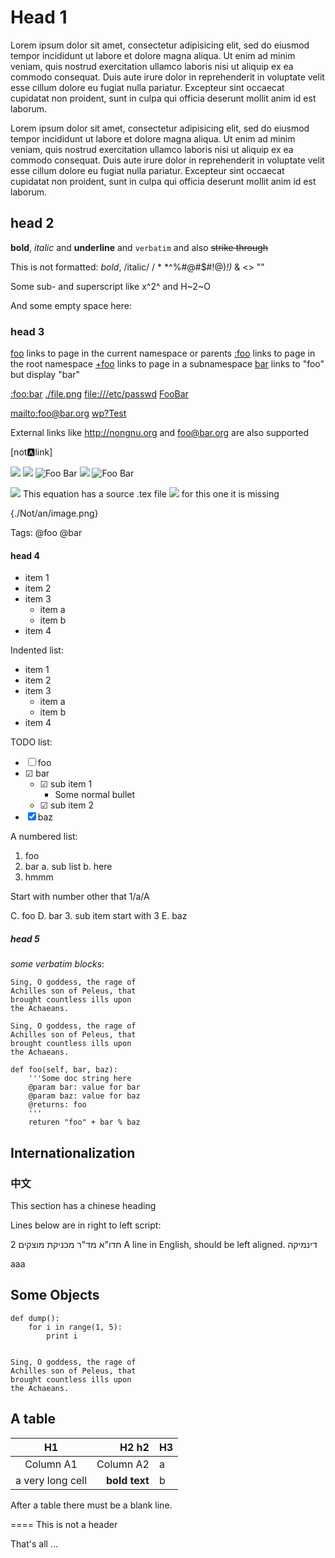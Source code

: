 Head 1
======
Lorem ipsum dolor sit amet, consectetur adipisicing elit, sed do
eiusmod tempor incididunt ut labore et dolore magna aliqua. Ut enim
ad minim veniam, quis nostrud exercitation ullamco laboris nisi ut
aliquip ex ea commodo consequat. Duis aute irure dolor in
reprehenderit in voluptate velit esse cillum dolore eu fugiat
nulla pariatur.  Excepteur sint occaecat cupidatat non proident,
sunt in culpa qui officia deserunt mollit anim id est laborum.

Lorem ipsum dolor sit amet, consectetur adipisicing elit, sed do
eiusmod tempor incididunt ut labore et dolore magna aliqua. Ut enim
ad minim veniam, quis nostrud exercitation ullamco laboris nisi ut
aliquip ex ea commodo consequat. Duis aute irure dolor in
reprehenderit in voluptate velit esse cillum dolore eu fugiat
nulla pariatur.  Excepteur sint occaecat cupidatat non proident,
sunt in culpa qui officia deserunt mollit anim id est laborum.

head 2
------

**bold**, *italic* and __underline__ and ``verbatim``
and also ~~strike through~~

This is not formatted: *bold*, /italic/ / * *^%#@#$#!@)_!)_ & <> ""

Some sub- and superscript like x^2^ and H~2~O

And some empty space here:



### head 3
[foo](foo)  links to page in the current namespace or parents
[:foo](:foo) links to page in the root namespace
[+foo](+foo) links to page in a subnamespace
[bar](foo) links to "foo" but display "bar"

[:foo:bar](:foo:bar) [./file.png](./file.png) <file:///etc/passwd>
[Foo](Foo)[Bar](Bar)

<mailto:foo@bar.org>
[wp?Test](interwiki:wp?Test)

External links like <http://nongnu.org> and [foo@bar.org](mailto:foo@bar.org) are also supported

[not:a:link]


![](./foobar.png)
![](./foobar.png)
![Foo Bar](../my-image.png)
![](my-image.png)
![Foo Bar](../my-image.png)

![](./equation001.png) This equation has a source .tex file
![](./equation002.png) for this one it is missing

{./Not/an/image.png}

Tags: @foo @bar


#### head 4


* item 1
* item 2
* item 3
	* item a
	* item b
* item 4



Indented list:

* item 1
* item 2
* item 3
	* item a
	* item b
* item 4



TODO list:

* ☐ foo
* ☑ bar
	* ☑ sub item 1
		* Some normal bullet
	* ☑ sub item 2
* ☒ baz



A numbered list:

1. foo
2. bar
	a. sub list
	b. here
3. hmmm



Start with number other that 1/a/A


C. foo
D. bar
	3. sub item start with 3
E. baz


##### head 5
*some verbatim blocks*:

	Sing, O goddess, the rage of
	Achilles son of Peleus, that
	brought countless ills upon
	the Achaeans.

	Sing, O goddess, the rage of
	Achilles son of Peleus, that
	brought countless ills upon
	the Achaeans.

	def foo(self, bar, baz):
		'''Some doc string here
		@param bar: value for bar
		@param baz: value for baz
		@returns: foo
		'''
		returen "foo" + bar % baz

Internationalization
--------------------

### 中文
This section has a chinese heading

Lines below are in right to left script:

חדו"א
מד"ר
מכניקת מוצקים 2
A line in English, should be left aligned.
דינמיקה

aaa


Some Objects
------------

	def dump():
		for i in range(1, 5):
			print i


	Sing, O goddess, the rage of
	Achilles son of Peleus, that
	brought countless ills upon
	the Achaeans.

A table
-------
|        H1        |         H2 h2 | H3 |
|:----------------:|--------------:|:---|
|    Column A1     |  Column    A2 | a  |
| a very long cell | **bold text** | b  |


After a table there must be a blank line.


====
This is not a header

That's all ...
